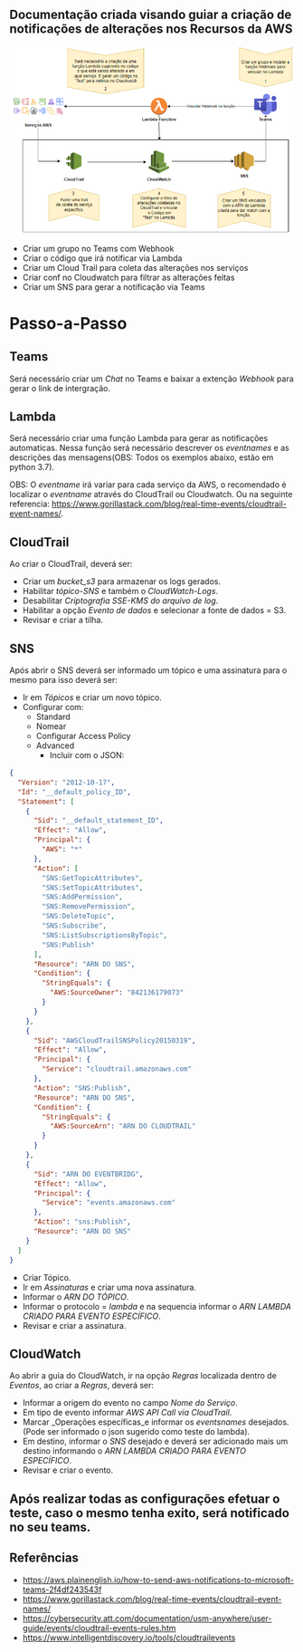 ## Documentação criada visando guiar a criação de notificações de alterações nos Recursos da AWS

![image.png](./image.png)

* Criar um grupo no Teams com Webhook
* Criar o código que irá notificar via Lambda
* Criar um Cloud Trail para coleta das alterações nos serviços
* Criar conf no Cloudwatch para filtrar as alterações feitas
* Criar um SNS para gerar a notificação via Teams

# Passo-a-Passo

## Teams

Será necessário criar um _Chat_ no Teams e baixar a extenção _Webhook_ para gerar o link de intergração.

## Lambda
Será necessário criar uma função Lambda para gerar as notificações automaticas. Nessa função será necessário descrever os _eventnames_ e as descrições das mensagens(OBS: Todos os exemplos abaixo, estão em python 3.7).

OBS: O _eventname_ irá variar para cada serviço da AWS, o recomendado é localizar o _eventname_ através do CloudTrail ou Cloudwatch. Ou na seguinte referencia: <https://www.gorillastack.com/blog/real-time-events/cloudtrail-event-names/>.

## CloudTrail
Ao criar o CloudTrail, deverá ser:
* Criar um _bucket_s3_ para armazenar os logs gerados. 
* Habilitar _tópico-SNS_ e também o _CloudWatch-Logs_.
* Desabilitar _Criptografia SSE-KMS do arquivo de log_. 
* Habilitar a opção _Evento de dados_ e selecionar a fonte de dados = S3.
* Revisar e criar a tilha.

## SNS
Após abrir o SNS deverá ser informado um tópico e uma assinatura para o mesmo para isso deverá ser:
* Ir em _Tópicos_ e criar um novo tópico.
* Configurar com:
  * Standard
  * Nomear
  * Configurar Access Policy
  * Advanced
    * Incluir com o JSON:
~~~json
{
  "Version": "2012-10-17",
  "Id": "__default_policy_ID",
  "Statement": [
    {
      "Sid": "__default_statement_ID",
      "Effect": "Allow",
      "Principal": {
        "AWS": "*"
      },
      "Action": [
        "SNS:GetTopicAttributes",
        "SNS:SetTopicAttributes",
        "SNS:AddPermission",
        "SNS:RemovePermission",
        "SNS:DeleteTopic",
        "SNS:Subscribe",
        "SNS:ListSubscriptionsByTopic",
        "SNS:Publish"
      ],
      "Resource": "ARN DO SNS",
      "Condition": {
        "StringEquals": {
          "AWS:SourceOwner": "842136179073"
        }
      }
    },
    {
      "Sid": "AWSCloudTrailSNSPolicy20150319",
      "Effect": "Allow",
      "Principal": {
        "Service": "cloudtrail.amazonaws.com"
      },
      "Action": "SNS:Publish",
      "Resource": "ARN DO SNS",
      "Condition": {
        "StringEquals": {
          "AWS:SourceArn": "ARN DO CLOUDTRAIL"
        }
      }
    },
    {
      "Sid": "ARN DO EVENTBRIDG",
      "Effect": "Allow",
      "Principal": {
        "Service": "events.amazonaws.com"
      },
      "Action": "sns:Publish",
      "Resource": "ARN DO SNS"
    }
  ]
}
~~~
* Criar Tópico.
* Ir em _Assinaturas_ e criar uma nova assinatura.
* Informar o _ARN DO TÓPICO_.
* Informar o protocolo = _lambda_ e na sequencia informar o _ARN LAMBDA CRIADO PARA EVENTO ESPECÍFICO_.
* Revisar e criar a assinatura.


## CloudWatch
Ao abrir a guia do CloudWatch, ir na opção _Regras_ localizada dentro de _Eventos_, ao criar a _Regras_, deverá ser:
* Informar a origem do evento no campo _Nome do Serviço_.
* Em tipo de evento informar _AWS API Call via CloudTrail_.
* Marcar _Operações específicas_e informar os _eventsnames_ desejados.(Pode ser informado o json sugerido como teste do lambda).
* Em destino, informar o _SNS_ desejado e deverá ser adicionado mais um destino informando o _ARN LAMBDA CRIADO PARA EVENTO ESPECÍFICO_.
* Revisar e criar o evento.


## Após realizar todas as configurações efetuar o teste, caso o mesmo tenha exito, será notificado no seu teams.

## Referências
* <https://aws.plainenglish.io/how-to-send-aws-notifications-to-microsoft-teams-2f4df243543f>
* <https://www.gorillastack.com/blog/real-time-events/cloudtrail-event-names/>
* <https://cybersecurity.att.com/documentation/usm-anywhere/user-guide/events/cloudtrail-events-rules.htm>
* <https://www.intelligentdiscovery.io/tools/cloudtrailevents>


